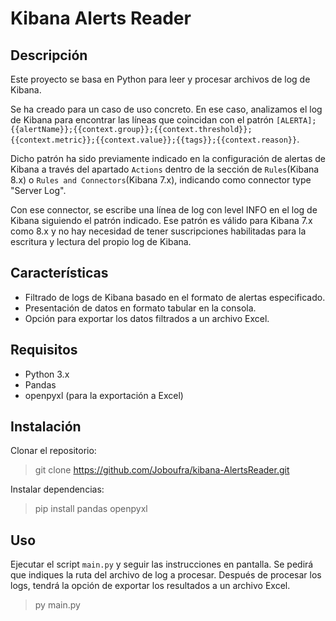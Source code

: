 # Kibana Alerts Reader

## Descripción
Este proyecto se basa en Python para leer y procesar archivos de log de Kibana. 

Se ha creado para un caso de uso concreto. En ese caso, analizamos el log de Kibana para encontrar las líneas que coincidan con el patrón ``[ALERTA];{{alertName}};{{context.group}};{{context.threshold}};{{context.metric}};{{context.value}};{{tags}};{{context.reason}}``.

Dicho patrón ha sido previamente indicado en la configuración de alertas de Kibana a través del apartado ``Actions`` dentro de la sección de ``Rules``(Kibana 8.x) o ``Rules and Connectors``(Kibana 7.x), indicando como connector type "Server Log".  

Con ese connector, se escribe una línea de log con level INFO en el log de Kibana siguiendo el patrón indicado. Ese patrón es válido para Kibana 7.x como 8.x y no hay necesidad de tener suscripciones habilitadas para la escritura y lectura del propio log de Kibana.

## Características
- Filtrado de logs de Kibana basado en el formato de alertas especificado.
- Presentación de datos en formato tabular en la consola.
- Opción para exportar los datos filtrados a un archivo Excel.

## Requisitos
- Python 3.x
- Pandas
- openpyxl (para la exportación a Excel)

## Instalación
Clonar el repositorio:
> git clone https://github.com/Joboufra/kibana-AlertsReader.git

Instalar dependencias:
> pip install pandas openpyxl

## Uso
Ejecutar el script `main.py` y seguir las instrucciones en pantalla. Se pedirá que indiques la ruta del archivo de log a procesar. 
Después de procesar los logs, tendrá la opción de exportar los resultados a un archivo Excel.

> py main.py
